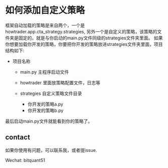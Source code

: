 # 如何添加自定义策略

框架自动加载的策略是来自两个，一个是howtrader.app.cta_strategy.strategies,
另外一个是自定义的策略，该策略的文件夹是固定的，就是与你启动的main.py文件同级的strategies文件夹里面。
如果你想要加载你开发的策略，你要把你开发的策略放进strategies文件夹里面，项目结构如下:

- 项目名称 
    
  -   main.py 主程序启动文件
  -   howtrader 里面放策略配置文件，日志等
    
  -  strategies 自定义策略文件目录
     -  你开发的策略a.py
     -  你开发的策略b.py
     

最后启动main.py文件就能看到你的策略了。


## contact

如果你使用有问题，可以联系我，或者提issue.

Wechat: bitquant51
